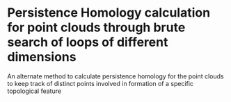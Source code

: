 # Persistence Homology calculation for point clouds through brute search of loops of different dimensions

An alternate method to calculate persistence homology for the point clouds to keep track of distinct points involved in formation of a specific topological feature
